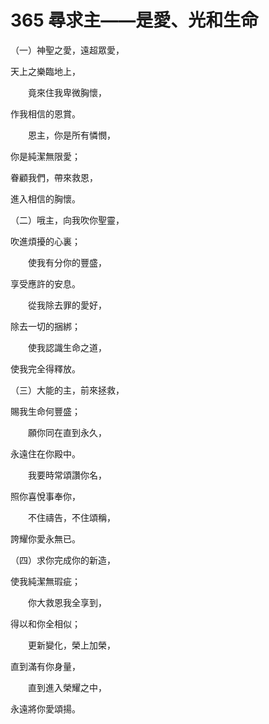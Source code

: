 # 365 尋求主——是愛、光和生命

（一）神聖之愛，遠超眾愛，

天上之樂臨地上，

　　竟來住我卑微胸懷，

作我相信的恩賞。

　　恩主，你是所有憐憫，

你是純潔無限愛；

眷顧我們，帶來救恩，

進入相信的胸懷。

（二）哦主，向我吹你聖靈，

吹進煩擾的心裏；

　　使我有分你的豐盛，

享受應許的安息。

　　從我除去罪的愛好，

除去一切的捆綁；

　　使我認識生命之道，

使我完全得釋放。

（三）大能的主，前來拯救，

賜我生命何豐盛；

　　願你同在直到永久，

永遠住在你殿中。

　　我要時常頌讚你名，

照你喜悅事奉你，

　　不住禱告，不住頌稱，

誇耀你愛永無已。

（四）求你完成你的新造，

使我純潔無瑕疵；

　　你大救恩我全享到，

得以和你全相似；

　　更新變化，榮上加榮，

直到滿有你身量，

　　直到進入榮耀之中，

永遠將你愛頌揚。

